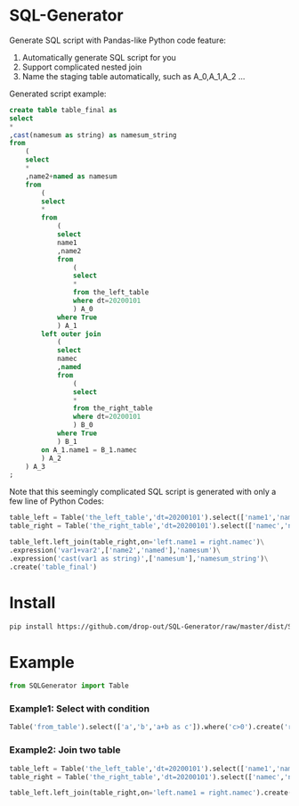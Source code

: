 # SQL-Generator
Generate SQL script with Pandas-like Python code
feature:
1. Automatically generate SQL script for you
2. Support complicated nested join
3. Name the staging table automatically, such as A_0,A_1,A_2 ...

Generated script example:
```sql
create table table_final as 
select 
*
,cast(namesum as string) as namesum_string
from
	(
	select 
	*
	,name2+named as namesum
	from
		(
		select 
		*
		from
			(
			select 
			name1
			,name2
			from
				(
				select
				*
				from the_left_table
				where dt=20200101
				) A_0
			where True
			) A_1
		left outer join
			(
			select 
			namec
			,named
			from
				(
				select
				*
				from the_right_table
				where dt=20200101
				) B_0
			where True
			) B_1
		on A_1.name1 = B_1.namec
		) A_2
	) A_3
;
```

Note that this seemingly complicated SQL script is generated with only a few line of Python Codes:
```python
table_left = Table('the_left_table','dt=20200101').select(['name1','name2'])
table_right = Table('the_right_table','dt=20200101').select(['namec','named'])

table_left.left_join(table_right,on='left.name1 = right.namec')\
.expression('var1+var2',['name2','named'],'namesum')\
.expression('cast(var1 as string)',['namesum'],'namesum_string')\
.create('table_final')
```

# Install
```bash
pip install https://github.com/drop-out/SQL-Generator/raw/master/dist/SQLGenerator-by-dropout-0.0.2.tar.gz
```

# Example
```python
from SQLGenerator import Table
```
### Example1: Select with condition
```python
Table('from_table').select(['a','b','a+b as c']).where('c>0').create('result_table')
```

### Example2: Join two table
```python
table_left = Table('the_left_table','dt=20200101').select(['name1','name2'])
table_right = Table('the_right_table','dt=20200101').select(['namec','named'])

table_left.left_join(table_right,on='left.name1 = right.namec').create('table_final',drop=True)
```
